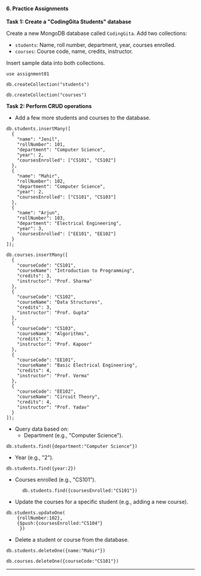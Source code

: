 #### **6. Practice Assignments**

**Task 1: Create a "CodingGita Students" database**

Create a new MongoDB database called `CodingGita`. Add two collections:
- `students`: Name, roll number, department, year, courses enrolled.
- `courses`: Course code, name, credits, instructor.

Insert sample data into both collections.

```
use assignment01
```
```
db.createCollection("students")
```

```
db.createCollection("courses")
```




**Task 2: Perform CRUD operations**
- Add a few more students and courses to the database.

```
db.students.insertMany([
  { 
    "name": "Jenil",
    "rollNumber": 101,
    "department": "Computer Science",
    "year": 2,
    "coursesEnrolled": ["CS101", "CS102"]
  },
  { 
    "name": "Mahir",
    "rollNumber": 102,
    "department": "Computer Science",
    "year": 2,
    "coursesEnrolled": ["CS101", "CS103"]
  },
  { 
    "name": "Arjun",
    "rollNumber": 103,
    "department": "Electrical Engineering",
    "year": 3,
    "coursesEnrolled": ["EE101", "EE102"]
  }
]);
```

```
db.courses.insertMany([
  { 
    "courseCode": "CS101", 
    "courseName": "Introduction to Programming", 
    "credits": 3, 
    "instructor": "Prof. Sharma" 
  },
  { 
    "courseCode": "CS102", 
    "courseName": "Data Structures", 
    "credits": 3, 
    "instructor": "Prof. Gupta" 
  },
  { 
    "courseCode": "CS103", 
    "courseName": "Algorithms", 
    "credits": 3, 
    "instructor": "Prof. Kapoor" 
  },
  { 
    "courseCode": "EE101", 
    "courseName": "Basic Electrical Engineering", 
    "credits": 4, 
    "instructor": "Prof. Verma" 
  },
  { 
    "courseCode": "EE102", 
    "courseName": "Circuit Theory", 
    "credits": 4, 
    "instructor": "Prof. Yadav" 
  }
]);
```
- Query data based on:
  - Department (e.g., "Computer Science").
``` 
db.students.find({department:"Computer Science"})
```
  - Year (e.g., "2").
  
  ```
  db.students.find({year:2})
  ```
  
  - Courses enrolled (e.g., "CS101").
  ```
        db.students.find({coursesEnrolled:"CS101"})
  ```

- Update the courses for a specific student (e.g., adding a new course).

```
db.students.updateOne(
    {rollNumber:102},
    {$push:{coursesEnrolled:"CS104"}
     })
```

- Delete a student or course from the database.


```
db.students.deleteOne({name:"Mahir"})
```

```
db.courses.deleteOne({courseCode:"CS101"})
```

---